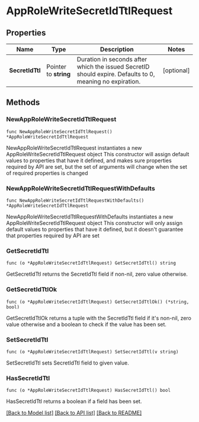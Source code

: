 # AppRoleWriteSecretIdTtlRequest


## Properties

Name | Type | Description | Notes
------------ | ------------- | ------------- | -------------
**SecretIdTtl** | Pointer to **string** | Duration in seconds after which the issued SecretID should expire. Defaults to 0, meaning no expiration. | [optional] 



## Methods


### NewAppRoleWriteSecretIdTtlRequest

`func NewAppRoleWriteSecretIdTtlRequest() *AppRoleWriteSecretIdTtlRequest`

NewAppRoleWriteSecretIdTtlRequest instantiates a new AppRoleWriteSecretIdTtlRequest object
This constructor will assign default values to properties that have it defined,
and makes sure properties required by API are set, but the set of arguments
will change when the set of required properties is changed

### NewAppRoleWriteSecretIdTtlRequestWithDefaults

`func NewAppRoleWriteSecretIdTtlRequestWithDefaults() *AppRoleWriteSecretIdTtlRequest`

NewAppRoleWriteSecretIdTtlRequestWithDefaults instantiates a new AppRoleWriteSecretIdTtlRequest object
This constructor will only assign default values to properties that have it defined,
but it doesn't guarantee that properties required by API are set


### GetSecretIdTtl

`func (o *AppRoleWriteSecretIdTtlRequest) GetSecretIdTtl() string`

GetSecretIdTtl returns the SecretIdTtl field if non-nil, zero value otherwise.

### GetSecretIdTtlOk

`func (o *AppRoleWriteSecretIdTtlRequest) GetSecretIdTtlOk() (*string, bool)`

GetSecretIdTtlOk returns a tuple with the SecretIdTtl field if it's non-nil, zero value otherwise
and a boolean to check if the value has been set.

### SetSecretIdTtl

`func (o *AppRoleWriteSecretIdTtlRequest) SetSecretIdTtl(v string)`

SetSecretIdTtl sets SecretIdTtl field to given value.


### HasSecretIdTtl

`func (o *AppRoleWriteSecretIdTtlRequest) HasSecretIdTtl() bool`

HasSecretIdTtl returns a boolean if a field has been set.









[[Back to Model list]](../README.md#documentation-for-models) [[Back to API list]](../README.md#documentation-for-api-endpoints) [[Back to README]](../README.md)


